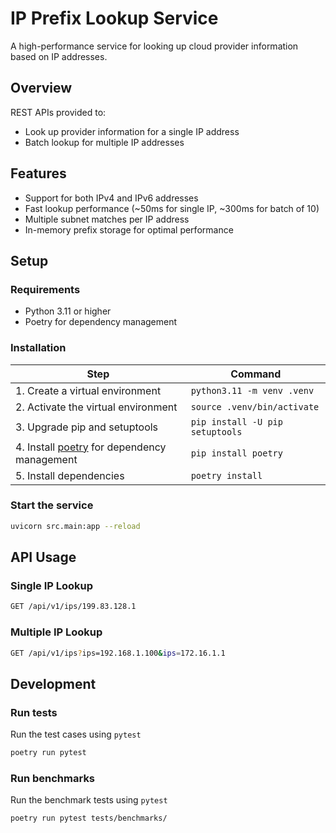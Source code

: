 # IP Prefix Lookup Service

A high-performance service for looking up cloud provider information based on IP addresses.

## Overview

REST APIs provided to:
- Look up provider information for a single IP address
- Batch lookup for multiple IP addresses

## Features

- Support for both IPv4 and IPv6 addresses
- Fast lookup performance (~50ms for single IP, ~300ms for batch of 10)
- Multiple subnet matches per IP address
- In-memory prefix storage for optimal performance

## Setup

### Requirements

- Python 3.11 or higher
- Poetry for dependency management

### Installation

| Step                                                                     | Command                         |
| ------------------------------------------------------------------------ | ------------------------------- |
| 1. Create a virtual environment                                          | `python3.11 -m venv .venv`      |
| 2. Activate the virtual environment                                      | `source .venv/bin/activate`     |
| 3. Upgrade pip and setuptools                                            | `pip install -U pip setuptools` |
| 4. Install [poetry](https://python-poetry.org/) for dependency management | `pip install poetry`            |
| 5. Install dependencies   | `poetry install`                |

### Start the service
```bash
uvicorn src.main:app --reload
```


## API Usage

### Single IP Lookup
```bash
GET /api/v1/ips/199.83.128.1
```

### Multiple IP Lookup
```bash
GET /api/v1/ips?ips=192.168.1.100&ips=172.16.1.1
```

## Development

### Run tests

Run the test cases using `pytest`

```bash
poetry run pytest
```

### Run benchmarks

Run the benchmark tests using `pytest`

```bash
poetry run pytest tests/benchmarks/
```
